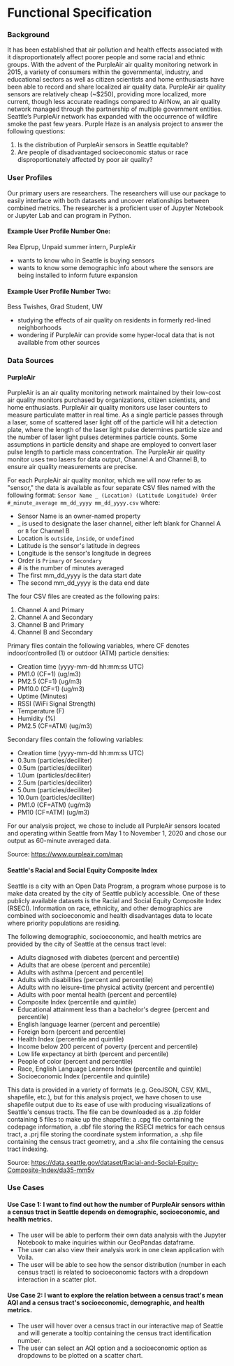 # Functional Specification

### Background

It has been established that air pollution and health effects associated with it disproportionately affect poorer people and some racial and ethnic groups. With the advent of the PurpleAir air quality monitoring network in 2015, a variety of consumers within the governmental, industry, and educational sectors as well as citizen scientists and home enthusiasts have been able to record and share localized air quality data. PurpleAir air quality sensors are relatively cheap (~$250), providing more localized, more current, though less accurate readings compared to AirNow, an air quality network managed through the partnership of multiple government entities. Seattle’s PurpleAir network has expanded with the occurrence of wildfire smoke the past few years. Purple Haze is an analysis project to answer the following questions:

1. Is the distribution of PurpleAir sensors in Seattle equitable?
2. Are people of disadvantaged socioeconomic status or race disproportionately affected by poor air quality?

### User Profiles

Our primary users are researchers. The researchers will use our package to easily interface with both datasets and uncover relationships between combined metrics. The researcher is a proficient user of Jupyter Notebook or Jupyter Lab and can program in Python.

#### Example User Profile Number One:
Rea Elprup, Unpaid summer intern, PurpleAir
* wants to know who in Seattle is buying sensors
* wants to know some demographic info about where the sensors are being installed to inform future expansion

#### Example User Profile Number Two:
Bess Twishes, Grad Student, UW
* studying the effects of air quality on residents in formerly red-lined neighborhoods
* wondering if PurpleAir can provide some hyper-local data that is not available from other sources
 

### Data Sources

#### PurpleAir
PurpleAir is an air quality monitoring network maintained by their low-cost air quality monitors purchased by organizations, citizen scientists, and home enthusiasts. PurpleAir air quality monitors use laser counters to measure particulate matter in real time. As a single particle passes through a laser, some of scattered laser light off of the particle will hit a detection plate, where the length of the laser light pulse determines particle size and the number of laser light pulses determines particle counts. Some assumptions in particle density and shape are employed to convert laser pulse length to particle mass concentration. The PurpleAir air quality monitor uses two lasers for data output, Channel A and Channel B, to ensure air quality measurements are precise.

For each PurpleAir air quality monitor, which we will now refer to as "sensor," the data is available as four separate CSV files named with the following format: ``Sensor Name _ (Location) (Latitude Longitude) Order #_minute_average mm_dd_yyyy mm_dd_yyyy.csv`` where:
* Sensor Name is an owner-named property
* _ is used to designate the laser channel, either left blank for Channel A or `B` for Channel B
* Location is `outside`, `inside`, or `undefined` 
* Latitude is the sensor's latitude in degrees
* Longitude is the sensor's longitude in degrees
* Order is `Primary` or `Secondary`
* \# is the number of minutes averaged
* The first mm_dd_yyyy is the data start date
* The second mm_dd_yyyy is the data end date

The four CSV files are created as the following pairs:
1. Channel A and Primary
2. Channel A and Secondary
3. Channel B and Primary
4. Channel B and Secondary

Primary files contain the following variables, where CF denotes indoor/controlled (1) or outdoor (ATM) particle densities:
* Creation time (yyyy-mm-dd hh:mm:ss UTC)
* PM1.0 (CF=1) (ug/m3)
* PM2.5 (CF=1) (ug/m3)
* PM10.0 (CF=1) (ug/m3)
* Uptime (Minutes)
* RSSI (WiFi Signal Strength)
* Temperature (F)
* Humidity (%)
* PM2.5 (CF=ATM) (ug/m3)

Secondary files contain the following variables:
* Creation time (yyyy-mm-dd hh:mm:ss UTC)
* 0.3um (particles/deciliter)
* 0.5um (particles/deciliter)
* 1.0um (particles/deciliter)
* 2.5um (particles/deciliter)
* 5.0um (particles/deciliter)
* 10.0um (particles/deciliter)
* PM1.0 (CF=ATM) (ug/m3)
* PM10 (CF=ATM) (ug/m3) 

For our analysis project, we chose to include all PurpleAir sensors located and operating within Seattle from May 1 to November 1, 2020 and chose our output as 60-minute averaged data.

Source: https://www.purpleair.com/map

#### Seattle's Racial and Social Equity Composite Index
Seattle is a city with an Open Data Program, a program whose purpose is to make data created by the city of Seattle publicly accessible. One of these publicly available datasets is the Racial and Social Equity Composite Index (RSECI). Information on race, ethnicity, and other demographics are combined with socioeconomic and health disadvantages data to locate where priority populations are residing. 

The following demographic, socioeconomic, and health metrics are provided by the city of Seattle at the census tract level:
* Adults diagnosed with diabetes (percent and percentile)
* Adults that are obese (percent and percentile)
* Adults with asthma (percent and percentile)
* Adults with disabilities (percent and percentile)
* Adults with no leisure-time physical activity (percent and percentile)
* Adults with poor mental health (percent and percentile)
* Composite Index (percentile and quintile)
* Educational attainment less than a bachelor's degree (percent and percentile)
* English language learner (percent and percentile)
* Foreign born (percent and percentile)
* Health Index (percentile and quintile)
* Income below 200 percent of poverty (percent and percentile)
* Low life expectancy at birth (percent and percentile)
* People of color (percent and percentile)
* Race, English Language Learners Index (percentile and quintile)
* Socioeconomic Index (percentile and quintile)

This data is provided in a variety of formats (e.g. GeoJSON, CSV, KML, shapefile, etc.), but for this analysis project, we have chosen to use shapefile output due to its ease of use with producing visualizations of Seattle's census tracts. The file can be downloaded as a .zip folder containing 5 files to make up the shapefile: a .cpg file containing the codepage information, a .dbf file storing the RSECI metrics for each census tract, a .prj file storing the coordinate system information, a .shp file containing the census tract geometry, and a .shx file containing the census tract indexing.

Source: https://data.seattle.gov/dataset/Racial-and-Social-Equity-Composite-Index/da35-mm5v

### Use Cases

#### Use Case 1: I want to find out how the number of PurpleAir sensors within a census tract in Seattle depends on demographic, socioeconomic, and health metrics. 
* The user will be able to perform their own data analysis with the Jupyter Notebook to make inquiries within our GeoPandas dataframe.
* The user can also view their analysis work in one clean application with Voila.
* The user will be able to see how the sensor distribution (number in each census tract) is related to socioeconomic factors with a dropdown interaction in a scatter plot.

#### Use Case 2: I want to explore the relation between a census tract's mean AQI and a census tract's socioeconomic, demographic, and health metrics. 
* The user will hover over a census tract in our interactive map of Seattle and will generate a tooltip containing the census tract identification number.
* The user can select an AQI option and a socioeconomic option as dropdowns to be plotted on a scatter chart.
